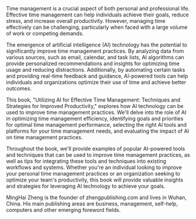 

Time management is a crucial aspect of both personal and professional life. Effective time management can help individuals achieve their goals, reduce stress, and increase overall productivity. However, managing time effectively can be challenging, particularly when faced with a large volume of work or competing demands.

The emergence of artificial intelligence (AI) technology has the potential to significantly improve time management practices. By analyzing data from various sources, such as email, calendar, and task lists, AI algorithms can provide personalized recommendations and insights for optimizing time usage and reducing distractions. Additionally, by automating certain tasks and providing real-time feedback and guidance, AI-powered tools can help individuals and organizations optimize their use of time and achieve better outcomes.

This book, "Utilizing AI for Effective Time Management: Techniques and Strategies for Improved Productivity," explores how AI technology can be used to improve time management practices. We'll delve into the role of AI in optimizing time management efficiency, identifying goals and priorities for optimal time management performance, selecting the right AI tools and platforms for your time management needs, and evaluating the impact of AI on time management practices.

Throughout the book, we'll provide examples of popular AI-powered tools and techniques that can be used to improve time management practices, as well as tips for integrating these tools and techniques into existing workflows and systems. Whether you're an individual looking to improve your personal time management practices or an organization seeking to optimize your team's productivity, this book will provide valuable insights and strategies for leveraging AI technology to achieve your goals.

MingHai Zheng is the founder of zhengpublishing.com and lives in Wuhan, China. His main publishing areas are business, management, self-help, computers and other emerging foreword fields.
